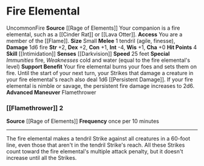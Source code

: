 ﻿---
burrow_speed: null
charisma: '+0'
climb_speed: null
constitution: '+1'
dexterity: '+2'
element: Fire
fly_speed: null
hp: '4'
id: '62'
intelligence: '-4'
land_speed: '25'
max_speed: '25'
name: Fire Elemental
rarity: Uncommon
sense:
- '[[DATABASE/monsterability/Darkvision|darkvision]]'
size: Small
skill:
- '[[DATABASE/skill/Intimidation|Intimidation]]'
source: '[[DATABASE/source/Rage of Elements|Rage of Elements]]'
speed:
- 25 feet
strength: '+2'
strength_req: '2'
swim_speed: null
trait:
- '[[DATABASE/trait/Fire|Fire]]'
- '[[DATABASE/trait/Uncommon|Uncommon]]'
type: Animal Companion
wisdom: '+1'

---
# Fire Elemental

<span class="trait-uncommon item-trait">Uncommon</span><span class="item-trait">Fire</span>
**Source** [[Rage of Elements]]
Your companion is a fire elemental, such as a [[Cinder Rat]] or [[Lava Otter]].
**Access** You are a member of the [[Flame]].
**Size** Small
**Melee** <span class="action-icon">1</span> tendril (agile, finesse), **Damage** 1d6 fire
**Str** +2, **Dex** +2, **Con** +1, **Int** -4, **Wis** +1, **Cha** +0
**Hit Points** 4
**Skill** [[Intimidation]] 
**Senses** [[Darkvision]]
**Speed** 25 feet
**Special** _Immunities_ fire, _Weaknesses_ cold and water (equal to the fire elemental's level)
**Support Benefit** Your fire elemental burns your foes and sets them on fire. Until the start of your next turn, your Strikes that damage a creature in your fire elemental's reach also deal 1d6 [[Persistent Damage]]. If your fire elemental is nimble or savage, the persistent fire damage increases to 2d6.
**Advanced Maneuver** Flamethrower

### [[Flamethrower]] <span class="action-icon">2</span>

**Source** [[Rage of Elements]]
**Frequency** once per 10 minutes

---
The fire elemental makes a tendril Strike against all creatures in a 60-foot line, even those that aren't in the tendril Strike's reach. All these Strikes count toward the fire elemental's multiple attack penalty, but it doesn't increase until all the Strikes.